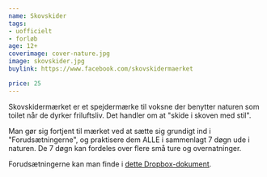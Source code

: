 ```yaml
---
name: Skovskider
tags:
- uofficielt
- forløb
age: 12+
coverimage: cover-nature.jpg
image: skovskider.jpg
buylink: https://www.facebook.com/skovskidermaerket

price: 25
---
```

Skovskidermærket er et spejdermærke til voksne der benytter naturen som toilet når de dyrker friluftsliv. Det handler om at "skide i skoven med stil".

Man gør sig fortjent til mærket ved at sætte sig grundigt ind i "Forudsætningerne", og praktisere dem ALLE i sammenlagt 7 døgn ude i naturen. De 7 døgn kan fordeles over flere små ture og overnatninger.

Forudsætningerne kan man finde i [dette Dropbox-dokument](https://www.dropbox.com/s/0nwklwxumze08so/skovskider.pdf).
